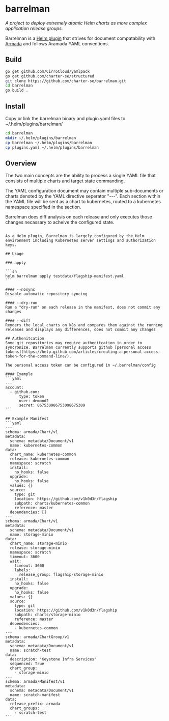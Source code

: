 # barrelman
*A project to deploy extremely atomic Helm charts as more complex application release groups.*

Barrelman is a [Helm plugin](https://github.com/helm/helm/blob/master/docs/plugins.md) that strives for document compatability with [Armada](https://github.com/att-comdev/armada) and follows Aramada YAML conventions.

## Build

```sh
go get github.com/CirroCloud/yamlpack
go get github.com/charter-se/structured
git clone https://github.com/charter-se/barrelman.git
cd barrelman
go build .
```

## Install

Copy or link the barrelman binary and plugin.yaml files to ~/.helm/plugins/barrelman/
```sh
cd barrelman
mkdir ~/.helm/plugins/barrelman
cp barrelman ~/.helm/plugins/barrelman
cp plugins.yaml ~/.helm/plugins/barrelman
``` 

## Overview
The two main concepts are the ability to process a single YAML file that consists of multiple charts and target state commanding.

The YAML configuration document may contain multiple sub-documents or charts denoted by the YAML directive seperator "---". Each section within the YAML file will be sent as a chart to kubernetes, routed to a kubernetes namespace specified in the section.

Barrelman does diff analysis on each release and only executes those changes necassary to acheive the configured state.

~~~Barrelman can be configured to rollback all changes within the current or last transaction on a detected failure, or when commanded by the command line interface. A failure as indicated by kubernetes when commiting one chart will result in the rolling back to the previously commited state on all configured charts.~~~  *(rollback not yet implimented)*

As a Helm plugin, Barrelman is largely configured by the Helm environment including Kubernetes server settings and authorization keys.

## Usage

### apply

```sh
helm barrelman apply testdata/flagship-manifest.yaml
```

#### --nosync
Disable automatic repository syncing

#### --dry-run
Run a "dry-run" on each release in the manifest, does not commit any changes

#### --diff
Renders the local charts on k8s and compares them against the running releases and displays any differences, does not commit any changes

## Authenitcation
Some git repositories may require authenitcation in order to syncronize. Barrelman currently supports github [personal access tokens](https://help.github.com/articles/creating-a-personal-access-token-for-the-command-line/).

The personal access token can be configured in ~/.barrelman/config

#### Example
```yaml
---
account:
  - github.com:
      type: token
      user: demond2
      secret: 867530986753098675309
```

## Example Manifest
```yaml
---
schema: armada/Chart/v1
metadata:
  schema: metadata/Document/v1
  name: kubernetes-common
data:
  chart_name: kubernetes-common
  release: kubernetes-common
  namespace: scratch
  install:
    no_hooks: false
  upgrade:
    no_hooks: false
  values: {}
  source:
    type: git
    location: https://github.com/v1k0d3n/flagship
    subpath: charts/kubernetes-common
    reference: master
  dependencies: []
---
schema: armada/Chart/v1
metadata:
  schema: metadata/Document/v1
  name: storage-minio
data:
  chart_name: storage-minio
  release: storage-minio
  namespace: scratch
  timeout: 3600
  wait:
    timeout: 3600
    labels:
      release_group: flagship-storage-minio
  install:
    no_hooks: false
  upgrade:
    no_hooks: false
  values: {}
  source:
    type: git
    location: https://github.com/v1k0d3n/flagship
    subpath: charts/storage-minio
    reference: master
  dependencies:
    - kubernetes-common
---
schema: armada/ChartGroup/v1
metadata:
  schema: metadata/Document/v1
  name: scratch-test
data:
  description: "Keystone Infra Services"
  sequenced: True
  chart_group:
    - storage-minio
---
schema: armada/Manifest/v1
metadata:
  schema: metadata/Document/v1
  name: scratch-manifest
data:
  release_prefix: armada
  chart_groups:
    - scratch-test
```